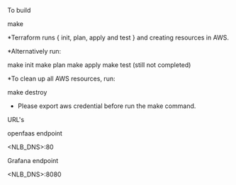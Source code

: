 To build

make 

*Terraform runs { init, plan, apply and test } and creating resources in AWS.

*Alternatively run:

make init 
make plan 
make apply
make test (still not completed)

*To clean up all AWS resources, run:

make destroy

* Please export aws credential before run the make command.

URL's 

openfaas endpoint

<NLB_DNS>:80

Grafana endpoint

<NLB_DNS>:8080
